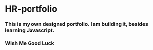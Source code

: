 # HR-portfolio

<h3>This is my own designed portfolio. I am building it, besides learning Javascript.</h3>

<h3>Wish Me Good Luck</h3> 
